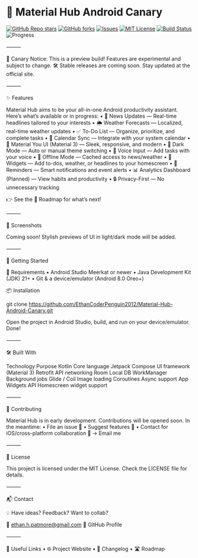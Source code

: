 
# 🧪 Material Hub Android Canary

[![GitHub Repo stars](https://img.shields.io/github/stars/EthanCoderPenguin2012/Material-Hub-Android-Canary?style=for-the-badge&color=blueviolet)](https://github.com/EthanCoderPenguin2012/Material-Hub-Android-Canary/stargazers)
[![GitHub forks](https://img.shields.io/github/forks/EthanCoderPenguin2012/Material-Hub-Android-Canary?style=for-the-badge&color=lightblue)](https://github.com/EthanCoderPenguin2012/Material-Hub-Android-Canary/network/members)
[![Issues](https://img.shields.io/github/issues/EthanCoderPenguin2012/Material-Hub-Android-Canary?style=for-the-badge&color=yellow)](https://github.com/EthanCoderPenguin2012/Material-Hub-Android-Canary/issues)
[![MIT License](https://img.shields.io/github/license/EthanCoderPenguin2012/Material-Hub-Android-Canary?style=for-the-badge&color=brightgreen)](LICENSE)
[![Build Status](https://img.shields.io/github/actions/workflow/status/EthanCoderPenguin2012/Material-Hub-Android-Canary/android.yml?style=for-the-badge&label=Build&logo=android)](https://github.com/EthanCoderPenguin2012/Material-Hub-Android-Canary/actions)
![Progress](https://img.shields.io/badge/Status-Broken-red?style=for-the-badge&logo=target&logoColor=white)

⸻

🚨 Canary Notice:
This is a preview build! Features are experimental and subject to change.
🛠️ Stable releases are coming soon. Stay updated at the official site.

⸻

✨ Features

Material Hub aims to be your all-in-one Android productivity assistant. Here’s what’s available or in progress:
	•	📰 News Updates — Real-time headlines tailored to your interests
	•	🌦️ Weather Forecasts — Localized, real-time weather updates
	•	✅ To-Do List — Organize, prioritize, and complete tasks
	•	📅 Calendar Sync — Integrate with your system calendar
	•	🎨 Material You UI (Material 3) — Sleek, responsive, and modern
	•	🌙 Dark Mode — Auto or manual theme switching
	•	🎤 Voice Input — Add tasks with your voice
	•	📡 Offline Mode — Cached access to news/weather
	•	🧩 Widgets — Add to-dos, weather, or headlines to your homescreen
	•	🔔 Reminders — Smart notifications and event alerts
	•	📊 Analytics Dashboard (Planned) — View habits and productivity
	•	🔒 Privacy-First — No unnecessary tracking

👉 See the 📍 Roadmap for what’s next!

⸻

📸 Screenshots

Coming soon! Stylish previews of UI in light/dark mode will be added.

⸻

🚀 Getting Started

🧰 Requirements
	•	Android Studio Meerkat or newer
	•	Java Development Kit (JDK) 21+
	•	Git & a device/emulator (Android 8.0 Oreo+)

📦 Installation

git clone https://github.com/EthanCoderPenguin2012/Material-Hub-Android-Canary.git

Open the project in Android Studio, build, and run on your device/emulator. Done!

⸻

🛠️ Built With

Technology	Purpose
Kotlin	Core language
Jetpack Compose	UI framework (Material 3)
Retrofit	API networking
Room	Local DB
WorkManager	Background jobs
Glide / Coil	Image loading
Coroutines	Async support
App Widgets API	Homescreen widget support


⸻

🤝 Contributing

Material Hub is in early development. Contributions will be opened soon. In the meantime:
	•	File an issue 📮
	•	Suggest features 🧠
	•	Contact for iOS/cross-platform collaboration 🔁 → Email me

⸻

📜 License

This project is licensed under the MIT License.
Check the LICENSE file for details.

⸻

📬 Contact

💡 Have ideas? Feedback? Want to collab?

📧 ethan.h.patmore@gmail.com
🐙 GitHub Profile

⸻

🔗 Useful Links
	•	🌐 Project Website
	•	🧾 Changelog
	•	🛣️ Roadmap

